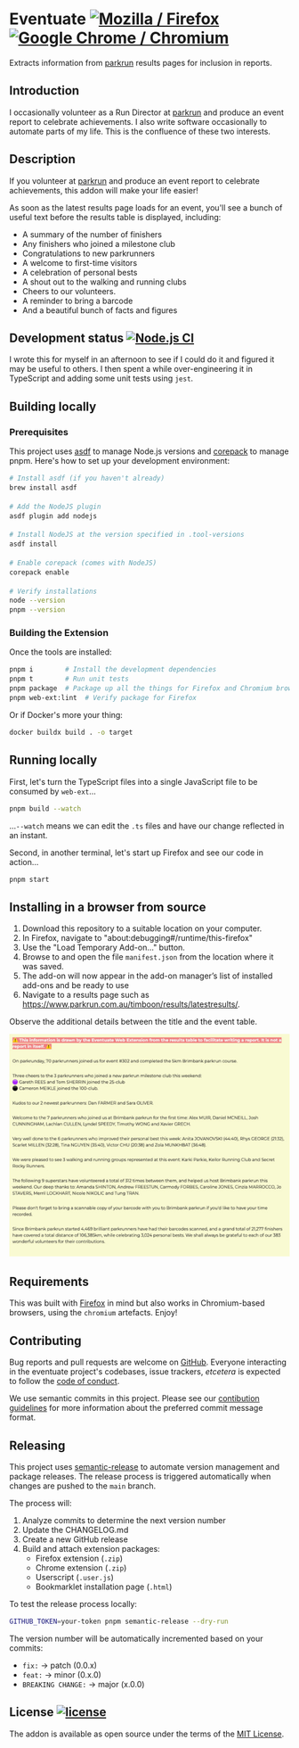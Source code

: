 # Eventuate [![Mozilla / Firefox][mozilla-image]][Mozilla] [![Google Chrome / Chromium][chromewebstore-image]][Google Chrome]

Extracts information from [parkrun] results pages for inclusion in reports.

## Introduction

I occasionally volunteer as a Run Director at [parkrun] and produce an event
report to celebrate achievements. I also write software occasionally to automate
parts of my life. This is the confluence of these two interests.

## Description

If you volunteer at [parkrun] and produce an event report to celebrate
achievements, this addon will make your life easier!

As soon as the latest results page loads for an event, you'll see a bunch of
useful text before the results table is displayed, including:

- A summary of the number of finishers
- Any finishers who joined a milestone club
- Congratulations to new parkrunners
- A welcome to first-time visitors
- A celebration of personal bests
- A shout out to the walking and running clubs
- Cheers to our volunteers.
- A reminder to bring a barcode
- And a beautiful bunch of facts and figures

## Development status [![Node.js CI][ci-badge]][Node.js CI]

I wrote this for myself in an afternoon to see if I could do it and figured it
may be useful to others. I then spent a while over-engineering it in TypeScript
and adding some unit tests using `jest`.

## Building locally

### Prerequisites

This project uses [asdf](https://asdf-vm.com/) to manage Node.js versions and
[corepack](https://nodejs.org/api/corepack.html) to manage pnpm. Here's how to
set up your development environment:

```sh
# Install asdf (if you haven't already)
brew install asdf

# Add the NodeJS plugin
asdf plugin add nodejs

# Install NodeJS at the version specified in .tool-versions
asdf install

# Enable corepack (comes with NodeJS)
corepack enable

# Verify installations
node --version
pnpm --version
```

### Building the Extension

Once the tools are installed:

```sh
pnpm i        # Install the development dependencies
pnpm t        # Run unit tests
pnpm package  # Package up all the things for Firefox and Chromium browsers
pnpm web-ext:lint  # Verify package for Firefox
```

Or if Docker's more your thing:

```sh
docker buildx build . -o target
```

## Running locally

First, let's turn the TypeScript files into a single JavaScript file to be
consumed by `web-ext`...

```sh
pnpm build --watch
```

...`--watch` means we can edit the `.ts` files and have our change reflected in
an instant.

Second, in another terminal, let's start up Firefox and see our code in
action...

```sh
pnpm start
```

## Installing in a browser from source

1. Download this repository to a suitable location on your computer.
1. In Firefox, navigate to "about:debugging#/runtime/this-firefox"
1. Use the "Load Temporary Add-on..." button.
1. Browse to and open the file `manifest.json` from the location where it was
   saved.
1. The add-on will now appear in the add-on manager’s list of installed add-ons
   and be ready to use
1. Navigate to a results page such as
   <https://www.parkrun.com.au/timboon/results/latestresults/>.

Observe the additional details between the title and the event table.

![Sample Screenshot](./assets/screenshot.jpg)

## Requirements

This was built with [Firefox](https://mozilla.org/firefox) in mind but also
works in Chromium-based browsers, using the `chromium` artefacts. Enjoy!

## Contributing

Bug reports and pull requests are welcome on [GitHub]. Everyone interacting in
the eventuate project's codebases, issue trackers, _etcetera_ is expected to
follow the [code of conduct].

We use semantic commits in this project. Please see our
[contibution guidelines](docs/CONTRIBUTING.md) for more information about the
preferred commit message format.

## Releasing

This project uses
[semantic-release](https://github.com/semantic-release/semantic-release) to
automate version management and package releases. The release process is
triggered automatically when changes are pushed to the `main` branch.

The process will:

1. Analyze commits to determine the next version number
2. Update the CHANGELOG.md
3. Create a new GitHub release
4. Build and attach extension packages:
   - Firefox extension (`.zip`)
   - Chrome extension (`.zip`)
   - Userscript (`.user.js`)
   - Bookmarklet installation page (`.html`)

To test the release process locally:

```sh
GITHUB_TOKEN=your-token pnpm semantic-release --dry-run
```

The version number will be automatically incremented based on your commits:

- `fix:` → patch (0.0.x)
- `feat:` → minor (0.x.0)
- `BREAKING CHANGE:` → major (x.0.0)

## License [![license][license-image]][licence]

The addon is available as open source under the terms of the [MIT License].

<!-- Links -->

[chromewebstore-image]:
  https://img.shields.io/chrome-web-store/v/dgkpaaeifngfeelldljpdlnmacdpceba?logo=chromewebstore
[ci-badge]:
  https://github.com/johnsyweb/eventuate/actions/workflows/node.js.yml/badge.svg
[code of conduct]:
  https://github.com/johnsyweb/eventuate/blob/main/CODE_OF_CONDUCT.md
[GitHub]: https://github.com/johnsyweb/eventuate/
[Google Chrome]:
  https://chromewebstore.google.com/detail/eventuate/dgkpaaeifngfeelldljpdlnmacdpceba
[licence]: https://github.com/johnsyweb/eventuate/blob/HEAD/LICENSE.txt
[license-image]:
  https://img.shields.io/github/license/mashape/apistatus.svg?style=flat-square
[MIT License]: https://opensource.org/licenses/MIT
[mozilla-image]: https://img.shields.io/amo/v/eventuate?logo=mozilla
[Mozilla]:
  https://addons.mozilla.org/firefox/addon/eventuate/
  'Mozilla / Firefox'
[Node.js CI]:
  https://github.com/johnsyweb/eventuate/actions/workflows/node.js.yml
[parkrun]: https://www.parkrun.com/
